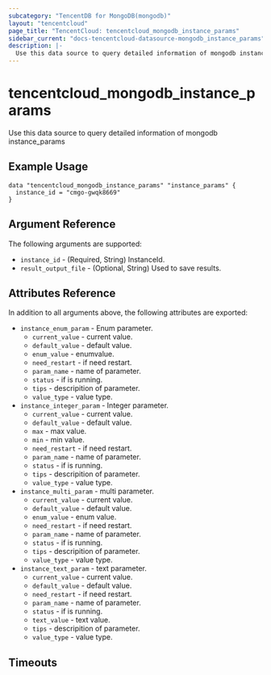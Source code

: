 ```yaml
---
subcategory: "TencentDB for MongoDB(mongodb)"
layout: "tencentcloud"
page_title: "TencentCloud: tencentcloud_mongodb_instance_params"
sidebar_current: "docs-tencentcloud-datasource-mongodb_instance_params"
description: |-
  Use this data source to query detailed information of mongodb instance_params
---
```


# tencentcloud_mongodb_instance_params

Use this data source to query detailed information of mongodb instance_params

## Example Usage

```hcl
data "tencentcloud_mongodb_instance_params" "instance_params" {
  instance_id = "cmgo-gwqk8669"
}
```

## Argument Reference

The following arguments are supported:

* `instance_id` - (Required, String) InstanceId.
* `result_output_file` - (Optional, String) Used to save results.

## Attributes Reference

In addition to all arguments above, the following attributes are exported:

* `instance_enum_param` - Enum parameter.
  * `current_value` - current value.
  * `default_value` - default value.
  * `enum_value` - enumvalue.
  * `need_restart` - if need restart.
  * `param_name` - name of parameter.
  * `status` - if is running.
  * `tips` - descripition of parameter.
  * `value_type` - value type.
* `instance_integer_param` - Integer parameter.
  * `current_value` - current value.
  * `default_value` - default value.
  * `max` - max value.
  * `min` - min value.
  * `need_restart` - if need restart.
  * `param_name` - name of parameter.
  * `status` - if is running.
  * `tips` - descripition of parameter.
  * `value_type` - value type.
* `instance_multi_param` - multi parameter.
  * `current_value` - current value.
  * `default_value` - default value.
  * `enum_value` - enum value.
  * `need_restart` - if need restart.
  * `param_name` - name of parameter.
  * `status` - if is running.
  * `tips` - descripition of parameter.
  * `value_type` - value type.
* `instance_text_param` - text parameter.
  * `current_value` - current value.
  * `default_value` - default value.
  * `need_restart` - if need restart.
  * `param_name` - name of parameter.
  * `status` - if is running.
  * `text_value` - text value.
  * `tips` - descripition of parameter.
  * `value_type` - value type.


## Timeouts

<no value>


